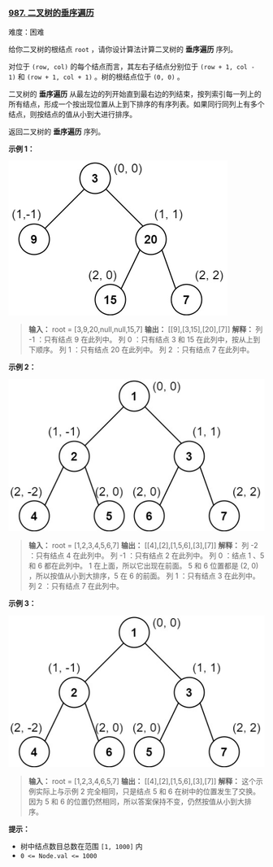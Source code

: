 ### [987\. 二叉树的垂序遍历](https://leetcode.cn/problems/vertical-order-traversal-of-a-binary-tree/)

难度：困难

给你二叉树的根结点 `root` ，请你设计算法计算二叉树的 **垂序遍历** 序列。

对位于 `(row, col)` 的每个结点而言，其左右子结点分别位于 `(row + 1, col - 1)` 和 `(row + 1, col + 1)` 。树的根结点位于 `(0, 0)` 。

二叉树的 **垂序遍历** 从最左边的列开始直到最右边的列结束，按列索引每一列上的所有结点，形成一个按出现位置从上到下排序的有序列表。如果同行同列上有多个结点，则按结点的值从小到大进行排序。

返回二叉树的 **垂序遍历** 序列。

**示例 1：**

![](./assets/img/Question0987_01.jpg)

> **输入：** root = [3,9,20,null,null,15,7]
> **输出：** \[[9],[3,15],[20],[7]]
> **解释：** 
> 列 -1 ：只有结点 9 在此列中。
> 列  0 ：只有结点 3 和 15 在此列中，按从上到下顺序。
> 列  1 ：只有结点 20 在此列中。
> 列  2 ：只有结点 7 在此列中。

**示例 2：**

![](./assets/img/Question0987_02.jpg)

> **输入：** root = [1,2,3,4,5,6,7]
> **输出：** \[[4],[2],[1,5,6],[3],[7]]
> **解释：** 
> 列 -2 ：只有结点 4 在此列中。
> 列 -1 ：只有结点 2 在此列中。
> 列  0 ：结点 1 、5 和 6 都在此列中。
>           1 在上面，所以它出现在前面。
>           5 和 6 位置都是 (2, 0) ，所以按值从小到大排序，5 在 6 的前面。
> 列  1 ：只有结点 3 在此列中。
> 列  2 ：只有结点 7 在此列中。

**示例 3：**

![](./assets/img/Question0987_03.jpg)

> **输入：** root = [1,2,3,4,6,5,7]
> **输出：** \[[4],[2],[1,5,6],[3],[7]]
> **解释：** 
> 这个示例实际上与示例 2 完全相同，只是结点 5 和 6 在树中的位置发生了交换。
> 因为 5 和 6 的位置仍然相同，所以答案保持不变，仍然按值从小到大排序。

**提示：**

- 树中结点数目总数在范围 `[1, 1000]` 内
- `0 <= Node.val <= 1000`
